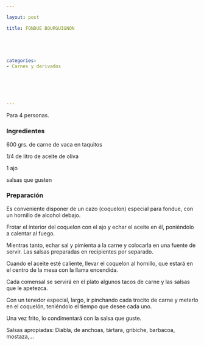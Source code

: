 ```yaml
---

layout: post

title: FONDUE BOURGUIGNON





categories:
- Carnes y derivados






---
```


Para 4 personas.

<h3>Ingredientes</h3>

600 grs. de carne de vaca en taquitos

1/4 de litro de aceite de oliva

1 ajo

salsas que gusten

<h3>Preparación</h3>

Es conveniente disponer de un cazo (coquelon) especial para fondue, con un hornillo de alcohol debajo.

Frotar el interior del coquelon con el ajo y echar el aceite en él, poniéndolo a calentar al fuego.

Mientras tanto, echar sal y pimienta a la carne y colocarla en una fuente de servir. Las salsas preparadas en recipientes por separado.

Cuando el aceite esté caliente, llevar el coquelon al hornillo, que estará en el centro de la mesa con la llama encendida.

Cada comensal se servirá en el plato algunos tacos de carne y las salsas que le apetezca.

Con un tenedor especial, largo, ir pinchando cada trocito de carne y meterlo en el coquelón, teniéndolo el tiempo que desee cada uno.

Una vez frito, lo condimentará con la salsa que guste.

Salsas apropiadas: Diabla, de anchoas, tártara, gribiche, barbacoa, mostaza,...

